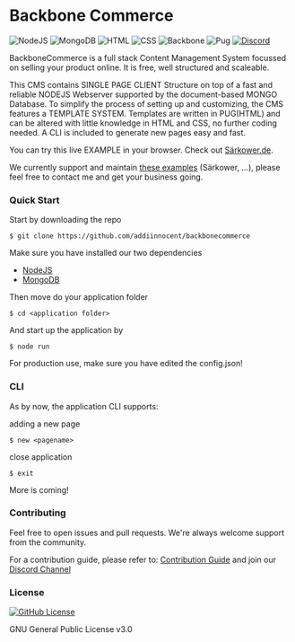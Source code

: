 # Backbone Commerce

![NodeJS](https://img.shields.io/badge/NodeJS-brightgreen)
![MongoDB](https://img.shields.io/badge/MongoDB-brightgreen)
![HTML](https://img.shields.io/badge/HTML-red)
![CSS](https://img.shields.io/badge/CSS-red)
![Backbone](https://img.shields.io/badge/Backbone-yellow)
![Pug](https://img.shields.io/badge/pugjs-yellow)
[![Discord](https://img.shields.io/discord/731065286404341770?label=Chat&style=social)](https://discord.gg/9zS5U2H)

BackboneCommerce is a full stack Content Management System focussed on selling your product online.
It is free, well structured and scaleable.

This CMS contains SINGLE PAGE CLIENT Structure on top of a fast and reliable NODEJS Webserver supported by the document-based MONGO Database.
To simplify the process of setting up and customizing, the CMS features a TEMPLATE SYSTEM.
Templates are written in PUG(HTML) and can be altered with little knowledge in HTML and CSS, no further coding needed.
A CLI is included to generate new pages easy and fast.

You can try this live EXAMPLE in your browser. Check out [Särkower.de](https://särkower.de).

We currently support and maintain [these examples](https://) (Särkower, ...), please feel free to contact me and get your business going.

### Quick Start

Start by downloading the repo

    $ git clone https://github.com/addiinnocent/backbonecommerce

Make sure you have installed our two dependencies

- [NodeJS](https://nodejs.org/en/)
- [MongoDB](https://www.mongodb.com)
    
Then move do your application folder

    $ cd <application folder>
    
And start up the application by

    $ node run
    
For production use, make sure you have edited the config.json!
    
### CLI

As by now, the application CLI supports:

adding a new page

    $ new <pagename>

close application

    $ exit
    
More is coming!

### Contributing

Feel free to open issues and pull requests. We're always welcome support from the community.

For a contribution guide, please refer to: [Contribution Guide](https://github.com/firstcontributions/first-contributions)
and join our [Discord Channel](https://discord.gg/9zS5U2H)

### License

[![GitHub License](https://img.shields.io/github/license/addiinnocent/backbonecommerce)](https://github.com/addiinnocent/backbonecommerce/blob/master/LICENSE)

GNU General Public License v3.0

